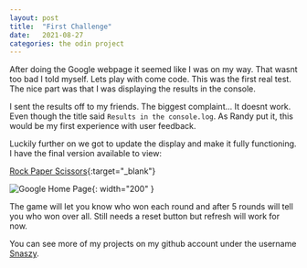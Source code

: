 ```yaml
---
layout: post
title:  "First Challenge"
date:   2021-08-27
categories: the odin project
---
```

After doing the Google webpage it seemed like I was on my way. That wasnt too bad I told myself. Lets play with come code. This was the first real test. The nice part was that I was displaying the results in the console.

I sent the results off to my friends. The biggest complaint... It doesnt work. Even though the title said `Results in the console.log`. As Randy put it, this would be my first experience with user feedback.

Luckily further on we got to update the display and make it fully functioning. I have the final version available to view:

[Rock Paper Scissors](https://snaszy.github.io/rock-paper-scissors/){:target="_blank"}

![Google Home Page](/the-four-color-word/assets/rockpaperscissors.png){: width="200" }

The game will let you know who won each round and after 5 rounds will tell you who won over all. Still needs a reset button but refresh will work for now.

You can see more of my projects on my github account under the username [Snaszy][snaszy-github].

[snaszy-github]: https://github.com/snaszy
